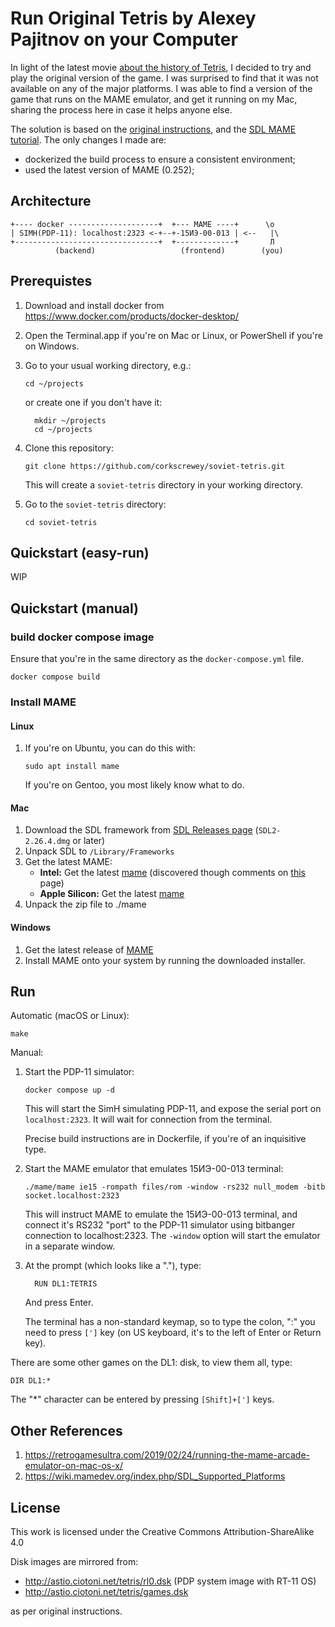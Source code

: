 # Run Original Tetris by Alexey Pajitnov on your Computer

In light of the latest movie [about the history of Tetris][4], I decided to
try and play the original version of the game.  I was surprised to find that
it was not available on any of the major platforms.  I was able to find a
version of the game that runs on the MAME emulator, and get it running on my
Mac, sharing the process here in case it helps anyone else.

The solution is based on the [original instructions][5], and the [SDL MAME
tutorial][6].  The only changes I made are:

- dockerized the build process to ensure a consistent environment;
- used the latest version of MAME (0.252);

## Architecture

```
+---- docker --------------------+  +--- MAME ----+      \o 
| SIMH(PDP-11): localhost:2323 <-+--+-15ИЭ-00-013 | <--   |\
+--------------------------------+  +-------------+       Л
          (backend)                   (frontend)        (you)
```

## Prerequistes

1. Download and install docker from https://www.docker.com/products/docker-desktop/
2. Open the Terminal.app if you're on Mac or Linux, or PowerShell if you're
   on Windows.
3. Go to your usual working directory, e.g.:

       cd ~/projects

   or create one if you don't have it:

         mkdir ~/projects
         cd ~/projects

3. Clone this repository:

       git clone https://github.com/corkscrewey/soviet-tetris.git

   This will create a `soviet-tetris` directory in your working directory.

4. Go to the `soviet-tetris` directory:

       cd soviet-tetris

## Quickstart (easy-run)

WIP


## Quickstart (manual)

### build docker compose image
Ensure that you're in the same directory as the `docker-compose.yml` file.

    docker compose build


### Install MAME

#### Linux
1. If you're on Ubuntu, you can do this with:

       sudo apt install mame

   If you're on Gentoo, you most likely know what to do.

#### Mac 
1. Download the SDL framework from [SDL Releases page][3] (`SDL2-2.26.4.dmg` or
   later)
2. Unpack SDL to `/Library/Frameworks`
3. Get the latest MAME:
   - **Intel:** Get the latest [mame][1] (discovered though comments on [this][2] page)
   - **Apple Silicon:** Get the latest [mame][8]
4. Unpack the zip file to ./mame

#### Windows
1. Get the latest release of [MAME][7]
2. Install MAME onto your system by running the downloaded installer.

## Run
Automatic (macOS or Linux):

    make

Manual:

1. Start the PDP-11 simulator:

       docker compose up -d

   This will start the SimH simulating PDP-11, and expose the serial port on
   `localhost:2323`.  It will wait for connection from the terminal.

   Precise build instructions are in Dockerfile, if you're of an inquisitive
   type.

2. Start the MAME emulator that emulates 15ИЭ-00-013 terminal:

       ./mame/mame ie15 -rompath files/rom -window -rs232 null_modem -bitb socket.localhost:2323

   This will instruct MAME to emulate the 15ИЭ-00-013 terminal, and connect
   it's RS232 "port" to the PDP-11 simulator using bitbanger connection to
   localhost:2323.  The `-window` option will start the emulator in a
   separate window.

3. At the prompt (which looks like a "."), type:

         RUN DL1:TETRIS

   And press Enter.

   The terminal has a non-standard keymap, so to type the colon, ":" you need
   to press `[']` key (on US keyboard, it's to the left of Enter or Return
   key).

There are some other games on the DL1: disk, to view them all, type:

    DIR DL1:*

The "*" character can be entered by pressing `[Shift]+[']` keys.

## Other References
1. https://retrogamesultra.com/2019/02/24/running-the-mame-arcade-emulator-on-mac-os-x/
2. https://wiki.mamedev.org/index.php/SDL_Supported_Platforms

## License
This work is licensed under the Creative Commons Attribution-ShareAlike 4.0

Disk images are mirrored from:
- http://astio.ciotoni.net/tetris/rl0.dsk (PDP system image with RT-11 OS)
- http://astio.ciotoni.net/tetris/games.dsk

as per original instructions.

[1]: https://www.mediafire.com/file/zbo90w4rvfey9gb/mame_252.zip/file
[2]: https://sdlmame.lngn.net/2023/02/23/mame-0-252-released/
[3]: https://github.com/libsdl-org/SDL/releases/
[4]: https://www.imdb.com/title/tt10100484/
[5]: https://lab.dyne.org/OriginalTetrisHowto
[6]: http://bamf2048.github.io/sdl_mame_tut/
[7]: https://github.com/mamedev/mame/releases/download/mame0253/mame0253b_64bit.exe
[8]: https://sdlmame.lngn.net/stable/mame0252-arm64.zip
